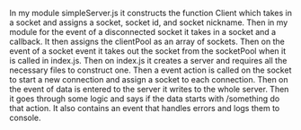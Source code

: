 In my module simpleServer.js it constructs the function Client which takes in a socket and assigns a socket, socket id, and socket nickname. Then in my module for the event of a disconnected socket it takes in a socket and a callback. It then assigns the clientPool as an array of sockets. Then on the event of a socket event it takes out the socket from the socketPool when it is called in index.js. Then on index.js it creates a server and requires all the necessary files to construct one. Then a event action is called on the socket to start a new connection and assign a socket to each connection. Then on the event of data is entered to the server it writes to the whole server. Then it goes through some logic and says if the data starts with /something do that action. It also contains an event that handles errors and logs them to console. 
